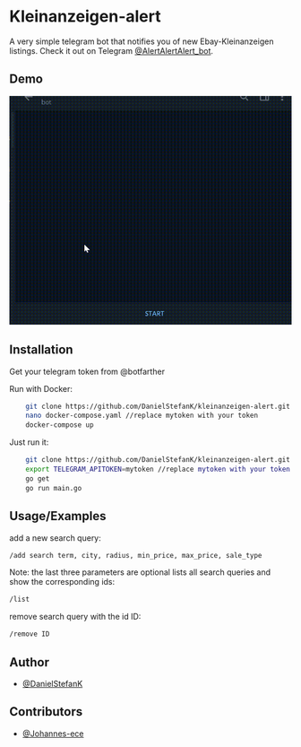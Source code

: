 
# Kleinanzeigen-alert


A very simple telegram bot that notifies you of new Ebay-Kleinanzeigen listings.
Check it out on Telegram [@AlertAlertAlert_bot](https://t.me/AlertAlertAlert_bot).




## Demo
![](/doc/example.gif)


## Installation
Get your telegram token from @botfarther

Run with Docker:

```bash
    git clone https://github.com/DanielStefanK/kleinanzeigen-alert.git kl && cd kl
    nano docker-compose.yaml //replace mytoken with your token
    docker-compose up
```
Just run it:

```bash
    git clone https://github.com/DanielStefanK/kleinanzeigen-alert.git kl && cd kl
    export TELEGRAM_APITOKEN=mytoken //replace mytoken with your token
    go get
    go run main.go
```

## Usage/Examples

 add a new search query:
```bash
/add search term, city, radius, min_price, max_price, sale_type
```
Note: the last three parameters are optional
lists all search queries and show the corresponding ids:
```bash
/list
```
remove search query with the id ID:
```bash
/remove ID
```

## Author
- [@DanielStefanK](https://github.com/DanielStefanK)

## Contributors
- [@Johannes-ece](https://github.com/Johannes-ece)

  